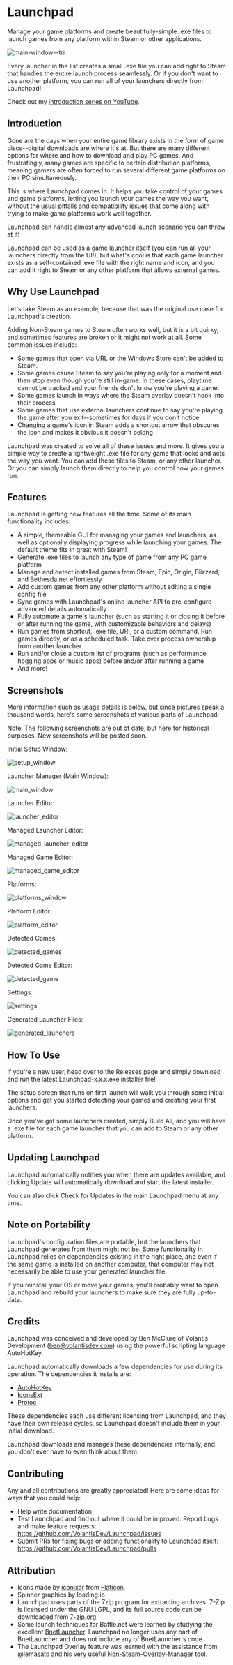 # Launchpad

Manage your game platforms and create beautifully-simple .exe files to launch games from any platform 
within Steam or other applications.

![main-window--tri](https://user-images.githubusercontent.com/277977/113593737-c25f6780-9604-11eb-8b72-ad191c45570a.png)

Every launcher in the list creates a small .exe file you can add right to Steam that handles the entire launch process seamlessly. Or if you don't want to use another platform, you can run all of your launchers directly from Launchpad!

Check out my [introduction series on YouTube](https://www.youtube.com/watch?v=KsbVijnHt68&list=PLdWnfeiq_bKdDLcvORj8qoYnot5teCnMv&index=1).

## Introduction

Gone are the days when your entire game library exists in the form of game discs--digital downloads are 
where it's at. But there are many different options for where and how to download and play PC games. And
frustratingly, many games are specific to certain distribution platforms, meaning gamers are often forced
to run several different game platforms on their PC simultaneously.

This is where Launchpad comes in. It helps you take control of your games and game platforms, letting you
launch your games the way you want, without the usual pitfalls and compatibility issues that come along with
trying to make game platforms work well together.

Launchpad can handle almost any advanced launch scenario you can throw at it!

Launchpad can be used as a game launcher itself (you can run all your launchers directly from the UI!),
but what's cool is that each game launcher exists as a self-contained .exe file with the right name and icon,
and you can add it right to Steam or any other platform that allows external games.

## Why Use Launchpad

Let's take Steam as an example, because that was the original use case for Launchpad's creation.

Adding Non-Steam games to Steam often works well, but it is a bit quirky, and sometimes features are broken
or it might not work at all. Some common issues include:
- Some games that open via URL or the Windows Store can't be added to Steam.
- Some games cause Steam to say you're playing only for a moment and then stop even though you're still in-game. 
  In these cases, playtime cannot be tracked and your friends don't know you're playing a game.
- Some games launch in ways where the Steam overlay doesn't hook into their process
- Some games that use external launchers continue to say you're playing the game after you exit--sometimes for 
  days if you don't notice.
- Changing a game's icon in Steam adds a shortcut arrow that obscures the icon and makes it obvious it doesn't 
  belong

Launchpad was created to solve all of these issues and more. It gives you a simple way to create a lightweight .exe 
file for any game that looks and acts the way you want. You can add these files to Steam, or any other launcher. Or 
you can simply launch them directly to help you control how your games run.

## Features

Launchpad is getting new features all the time. Some of its main functionality includes:
- A simple, themeable GUI for managing your games and launchers, as well as optionally displaying progress while 
launching your games. The default theme fits in great with Steam!
- Generate .exe files to launch any type of game from any PC game platform
- Manage and detect installed games from Steam, Epic, Origin, Blizzard, and Bethesda.net effortlessly
- Add custom games from any other platform without editing a single config file
- Sync games with Launchpad's online launcher API to pre-configure advanced details automatically
- Fully automate a game's launcher (such as starting it or closing it before or after running the game, with 
customizable behaviors and delays)
- Run games from shortcut, .exe file, URI, or a custom command. Run games directly, or as a scheduled task. Take over 
process ownership from another launcher
- Run and/or close a custom list of programs (such as performance hogging apps or music apps) before and/or after running 
a game
- And more!

## Screenshots

More information such as usage details is below, but since pictures speak a thousand words, here's some screenshots
of various parts of Launchpad:

Note: The following screenshots are out of date, but here for historical purposes. New screenshots will be posted soon.

Initial Setup Window:

![setup_window](https://user-images.githubusercontent.com/277977/104859465-91b83d80-58f3-11eb-8cc6-d1e0f7700303.png)

Launcher Manager (Main Window):

![main_window](https://user-images.githubusercontent.com/277977/104806114-147db300-57a3-11eb-90cd-d69bf8ffe39b.png)

Launcher Editor:

![launcher_editor](https://user-images.githubusercontent.com/277977/104805901-66253e00-57a1-11eb-9cb3-7ded6ab56f23.png)

Managed Launcher Editor:

![managed_launcher_editor](https://user-images.githubusercontent.com/277977/104805908-79d0a480-57a1-11eb-9dbc-4c0e2ec2401c.png)

Managed Game Editor:

![managed_game_editor](https://user-images.githubusercontent.com/277977/104805909-7e955880-57a1-11eb-8d58-b8a1ab277a2a.png)

Platforms:

![platforms_window](https://user-images.githubusercontent.com/277977/104806125-23646580-57a3-11eb-9cee-f8d9e0bcd0bf.png)

Platform Editor:

![platform_editor](https://user-images.githubusercontent.com/277977/104805919-9d93ea80-57a1-11eb-9243-dfc4a6399f36.png)

Detected Games:

![detected_games](https://user-images.githubusercontent.com/277977/104805917-979e0980-57a1-11eb-8dfa-ff569cfe833a.png)

Detected Game Editor:

![detected_game](https://user-images.githubusercontent.com/277977/104805930-a8e71600-57a1-11eb-8006-7e8dfa464c95.png)

Settings:

![settings](https://user-images.githubusercontent.com/277977/104805935-ae446080-57a1-11eb-9e27-b85cae96a933.png)

Generated Launcher Files:

![generated_launchers](https://user-images.githubusercontent.com/277977/106828218-c0eede80-6657-11eb-963f-5228b67f3957.png)

## How To Use

If you're a new user, head over to the Releases page and simply download and run the latest Launchpad-x.x.x.exe
installer file!

The setup screen that runs on first launch will walk you through some initial options and get you started 
detecting your games and creating your first launchers.

Once you've got some launchers created, simply Build All, and you will have a .exe file for each game launcher
that you can add to Steam or any other platform.

## Updating Launchpad

Launchpad automatically notifies you when there are updates available, and clicking Update will automatically download
and start the latest installer.

You can also click Check for Updates in the main Launchpad menu at any time.

## Note on Portability

Launchpad's configuration files are portable, but the launchers that Launchpad
generates from them might not be. Some functionality in Launchpad relies on dependencies existing in the right
place, and even if the same game is installed on another computer, that computer may not necessarily be able to use
your generated launcher file.

If you reinstall your OS or move your games, you'll probably want to open Launchpad and rebuild your launchers to
make sure they are fully up-to-date.

## Credits

Launchpad was conceived and developed by Ben McClure of Volantis Development (ben@volantisdev.com) using the 
powerful scripting language AutoHotKey.

Launchpad automatically downloads a few dependencies for use during its operation. The dependencies it installs are:
- [AutoHotKey](https://www.autohotkey.com/)
- [IconsExt](https://www.nirsoft.net/utils/iconsext.html)
- [Protoc](https://github.com/protocolbuffers/protobuf)

These dependencies each use different licensing from Launchpad, and they have their own release cycles, so Launchpad 
doesn't include them in your initial download.

Launchpad downloads and manages these dependencies internally, and you don't ever have to even think about them.

## Contributing

Any and all contributions are greatly appreciated! Here are some ideas for ways that you could help:
- Help write documentation
- Test Launchpad and find out where it could be improved. Report bugs and make feature requests: https://github.com/VolantisDev/Launchpad/issues
- Submit PRs for fixing bugs or adding functionality to Launchpad itself: https://github.com/VolantisDev/Launchpad/pulls

## Attribution

- Icons made by [iconixar](https://www.flaticon.com/authors/iconixar) from [Flaticon](https://www.flaticon.com/).
- Spinner graphics by loading.io
- Launchpad uses parts of the 7zip program for extracting archives. 7-Zip is licensed under the GNU LGPL, and its full source code can 
be downloaded from [7-zip.org](www.7-zip.org).
- Some launch techniques for Battle.net were learned by studying the excellent [BnetLauncher](https://github.com/dafzor/bnetlauncher). Launchpad no longer
uses any part of BnetLauncher and does not include any of BnetLauncher's code.
- The Launchpad Overlay feature was learned with the assistance from @lemasato and his very useful [Non-Steam-Overlay-Manager](https://github.com/lemasato/Non-Steam-Overlay-Manager) tool.
